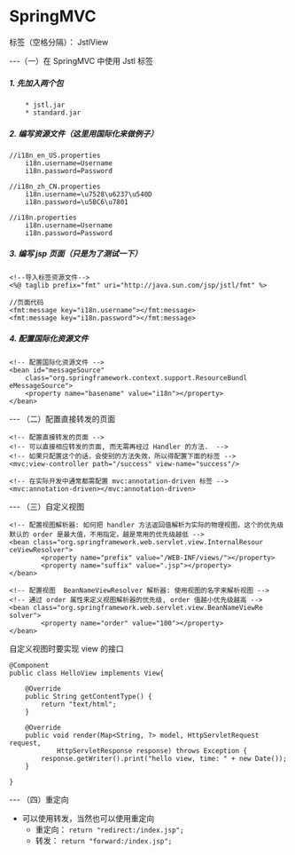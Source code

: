 ﻿# SpringMVC

标签（空格分隔）： JstlView

---（一）在 SpringMVC 中使用 Jstl 标签

##### 1. 先加入两个包
        * jstl.jar
        * standard.jar
        
##### 2. 编写资源文件（这里用国际化来做例子）
``` 
//i18n_en_US.properties
    i18n.username=Username
    i18n.password=Password
    
//i18n_zh_CN.properties
    i18n.username=\u7528\u6237\u540D
    i18n.password=\u5BC6\u7801
    
//i18n.properties
    i18n.username=Username
    i18n.password=Password
```

##### 3. 编写 jsp 页面（只是为了测试一下）
```
<!--导入标签资源文件-->
<%@ taglib prefix="fmt" uri="http://java.sun.com/jsp/jstl/fmt" %>

//页面代码
<fmt:message key="i18n.username"></fmt:message>
<fmt:message key="i18n.password"></fmt:message>
```

##### 4. 配置国际化资源文件
```
<!-- 配置国际化资源文件 -->
<bean id="messageSource"
	class="org.springframework.context.support.ResourceBundl             eMessageSource">
	<property name="basename" value="i18n"></property>	
</bean>
```




--- （二）配置直接转发的页面

```
<!-- 配置直接转发的页面 -->
<!-- 可以直接相应转发的页面, 而无需再经过 Handler 的方法.  -->
<!-- 如果只配置这个的话，会使别的方法失效，所以得配置下面的标签 -->
<mvc:view-controller path="/success" view-name="success"/>
	
<!-- 在实际开发中通常都需配置 mvc:annotation-driven 标签 -->
<mvc:annotation-driven></mvc:annotation-driven>
```
       
       
--- （三）自定义视图
```
<!-- 配置视图解析器: 如何把 handler 方法返回值解析为实际的物理视图，这个的优先级默认的 order 是最大值，不用指定，越是常用的优先级越低 -->
<bean class="org.springframework.web.servlet.view.InternalResour    ceViewResolver">
		<property name="prefix" value="/WEB-INF/views/"></property>
		<property name="suffix" value=".jsp"></property>
</bean>
	
<!-- 配置视图  BeanNameViewResolver 解析器: 使用视图的名字来解析视图 -->
<!-- 通过 order 属性来定义视图解析器的优先级, order 值越小优先级越高 -->
<bean class="org.springframework.web.servlet.view.BeanNameViewRe    solver">
		<property name="order" value="100"></property>
</bean>
```

自定义视图时要实现 view 的接口
```
@Component
public class HelloView implements View{

	@Override
	public String getContentType() {
		return "text/html";
	}

	@Override
	public void render(Map<String, ?> model, HttpServletRequest         request,
			HttpServletResponse response) throws Exception {
		response.getWriter().print("hello view, time: " + new Date());
	}

}
```

--- （四）重定向

* 可以使用转发，当然也可以使用重定向
    * 重定向：
    `return "redirect:/index.jsp";`
    * 转发：
    `return "forward:/index.jsp";`



   






